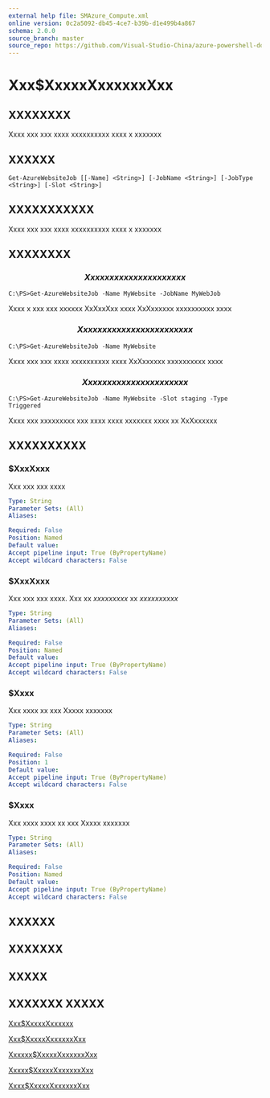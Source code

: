 ```yaml
---
external help file: SMAzure_Compute.xml
online version: 0c2a5092-db45-4ce7-b39b-d1e499b4a867
schema: 2.0.0
source_branch: master
source_repo: https://github.com/Visual-Studio-China/azure-powershell-docs-int
---
```


# Xxx$XxxxxXxxxxxxXxx
## XXXXXXXX
Xxxx xxx xxx xxxx xxxxxxxxxx xxxx x xxxxxxx

## XXXXXX

```
Get-AzureWebsiteJob [[-Name] <String>] [-JobName <String>] [-JobType <String>] [-Slot <String>]
```

## XXXXXXXXXXX
Xxxx xxx xxx xxxx xxxxxxxxxx xxxx x xxxxxxx

## XXXXXXXX

### $$$$$$$$$$$$$$  Xxx xxxxxxxx xxx xxx xxxx $$$$$$$$$$$$$$
```
C:\PS>Get-AzureWebsiteJob -Name MyWebsite -JobName MyWebJob
```

Xxxx x xxx xxx xxxxxx XxXxxXxx xxxx XxXxxxxxx xxxxxxxxxx xxxx

### $$$$$$$$$$$$$$  Xxx xxx xxx xxxx xxx x xxxxxxx $$$$$$$$$$$$$$
```
C:\PS>Get-AzureWebsiteJob -Name MyWebsite
```

Xxxx xxx xxx xxxx xxxxxxxxxx xxxx XxXxxxxxx xxxxxxxxxx xxxx

### $$$$$$$$$$$$$$  Xxx xxx xxxxxxxxx xxx xxxx $$$$$$$$$$$$$$
```
C:\PS>Get-AzureWebsiteJob -Name MyWebsite -Slot staging -Type Triggered
```

Xxxx xxx xxxxxxxxx xxx xxxx xxxx xxxxxxx xxxx xx XxXxxxxxx

## XXXXXXXXXX

### $XxxXxxx
Xxx xxx xxx xxxx

```yaml
Type: String
Parameter Sets: (All)
Aliases: 

Required: False
Position: Named
Default value: 
Accept pipeline input: True (ByPropertyName)
Accept wildcard characters: False
```

### $XxxXxxx
Xxx xxx xxx xxxx.
Xxx xx $xxxxxxxxx$ xx $xxxxxxxxxx$

```yaml
Type: String
Parameter Sets: (All)
Aliases: 

Required: False
Position: Named
Default value: 
Accept pipeline input: True (ByPropertyName)
Accept wildcard characters: False
```

### $Xxxx
Xxx xxxx xx xxx Xxxxx xxxxxxx

```yaml
Type: String
Parameter Sets: (All)
Aliases: 

Required: False
Position: 1
Default value: 
Accept pipeline input: True (ByPropertyName)
Accept wildcard characters: False
```

### $Xxxx
Xxx xxxx xxxx xx xxx Xxxxx xxxxxxx

```yaml
Type: String
Parameter Sets: (All)
Aliases: 

Required: False
Position: Named
Default value: 
Accept pipeline input: True (ByPropertyName)
Accept wildcard characters: False
```

## XXXXXX

## XXXXXXX

## XXXXX

## XXXXXXX XXXXX

[Xxx$XxxxxXxxxxxx](0c2a5092-db45-4ce7-b39b-d1e499b4a867)

[Xxx$XxxxxXxxxxxxXxx](89c77daa-24fd-4b27-b624-3486fe642722)

[Xxxxxx$XxxxxXxxxxxxXxx](e25091a2-2472-4674-978c-ec1522631bc1)

[Xxxxx$XxxxxXxxxxxxXxx](33bc54a9-76a7-45cd-92d5-662e16354fa3)

[Xxxx$XxxxxXxxxxxxXxx](9698753f-0bfc-4845-b74e-6c6bed38a430)


